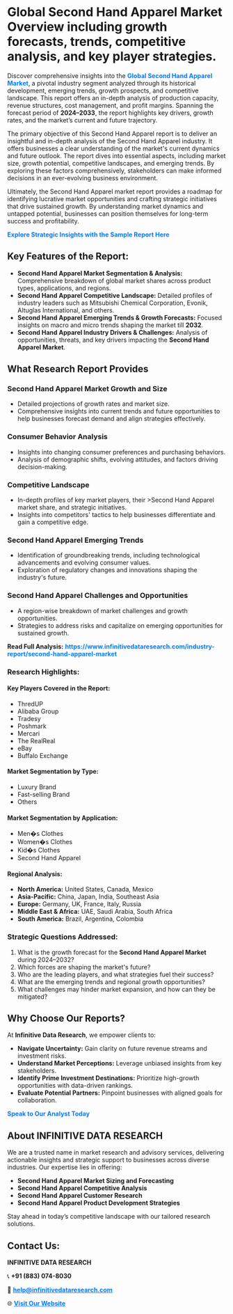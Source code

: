 <h1>Global Second Hand Apparel Market Overview including growth forecasts, trends, competitive analysis, and key player strategies.</h1>
<p>
Discover comprehensive insights into the 
<a href="https://www.infinitivedataresearch.com/industry-report/second-hand-apparel-market" rel="dofollow" style="color: #007BFF; text-decoration: none;"><strong>Global Second Hand Apparel Market</strong></a>, a pivotal industry segment analyzed through its historical development, emerging trends, growth prospects, and competitive landscape. This report offers an in-depth analysis of production capacity, revenue structures, cost management, and profit margins. Spanning the forecast period of <strong>2024–2033</strong>, the report highlights key drivers, growth rates, and the market’s current and future trajectory.
</p>
<p>
The primary objective of this Second Hand Apparel report is to deliver an insightful and in-depth analysis of the Second Hand Apparel industry. It offers businesses a clear understanding of the market's current dynamics and future outlook. The report dives into essential aspects, including market size, growth potential, competitive landscapes, and emerging trends. By exploring these factors comprehensively, stakeholders can make informed decisions in an ever-evolving business environment.
</p>
<p>
Ultimately, the Second Hand Apparel market report provides a roadmap for identifying lucrative market opportunities and crafting strategic initiatives that drive sustained growth. By understanding market dynamics and untapped potential, businesses can position themselves for long-term success and profitability.
</p>
<p>
<a href="https://www.infinitivedataresearch.com/request-sample/reportId=111434" style="color: #007BFF; text-decoration: none;"><strong>Explore Strategic Insights with the Sample Report Here</strong></a>
</p>

<h2>Key Features of the Report:</h2>
<ul>
<li><strong>Second Hand Apparel Market Segmentation & Analysis:</strong> Comprehensive breakdown of global market shares across product types, applications, and regions.</li>
<li><strong>Second Hand Apparel Competitive Landscape:</strong> Detailed profiles of industry leaders such as Mitsubishi Chemical Corporation, Evonik, Altuglas International, and others.</li>
<li><strong>Second Hand Apparel Emerging Trends & Growth Forecasts:</strong> Focused insights on macro and micro trends shaping the market till <strong>2032</strong>.</li>
<li><strong>Second Hand Apparel Industry Drivers & Challenges:</strong> Analysis of opportunities, threats, and key drivers impacting the <strong>Second Hand Apparel Market</strong>.</li>
</ul>

<h2>What Research Report Provides</h2>
<h3>Second Hand Apparel Market Growth and Size</h3>
<ul>
<li>Detailed projections of growth rates and market size.</li>
<li>Comprehensive insights into current trends and future opportunities to help businesses forecast demand and align strategies effectively.</li>
</ul>

<h3>Consumer Behavior Analysis</h3>
<ul>
<li>Insights into changing consumer preferences and purchasing behaviors.</li>
<li>Analysis of demographic shifts, evolving attitudes, and factors driving decision-making.</li>
</ul>

<h3>Competitive Landscape</h3>
<ul>
<li>In-depth profiles of key market players, their >Second Hand Apparel market share, and strategic initiatives.</li>
<li>Insights into competitors' tactics to help businesses differentiate and gain a competitive edge.</li>
</ul>

<h3>Second Hand Apparel Emerging Trends</h3>
<ul>
<li>Identification of groundbreaking trends, including technological advancements and evolving consumer values.</li>
<li>Exploration of regulatory changes and innovations shaping the industry's future.</li>
</ul>

<h3>Second Hand Apparel Challenges and Opportunities</h3>
<ul>
<li>A region-wise breakdown of market challenges and growth opportunities.</li>
<li>Strategies to address risks and capitalize on emerging opportunities for sustained growth.</li>
</ul>
<p><strong>Read Full Analysis:</strong> <a href="https://www.infinitivedataresearch.com/industry-report/second-hand-apparel-market" rel="dofollow" style="color: #007BFF; text-decoration: none;"><strong>https://www.infinitivedataresearch.com/industry-report/second-hand-apparel-market</strong></a></p>
<h3>Research Highlights:</h3>
<h4>Key Players Covered in the Report:</h4>
<ul><li>ThredUP</li><li>Alibaba Group</li><li>Tradesy</li><li>Poshmark</li><li>Mercari</li><li>The RealReal</li><li>eBay</li><li>Buffalo Exchange</li></ul>
<h4>Market Segmentation by Type:</h4>
<ul><li>Luxury Brand</li><li>Fast-selling Brand</li><li>Others</li></ul>
<h4>Market Segmentation by Application:</h4>
<ul><li>Men�s Clothes</li><li>Women�s Clothes</li><li>Kid�s Clothes</li><li>Second Hand Apparel</li></ul>

<h4>Regional Analysis:</h4>
<ul>
<li><strong>North America:</strong> United States, Canada, Mexico</li>
<li><strong>Asia-Pacific:</strong> China, Japan, India, Southeast Asia</li>
<li><strong>Europe:</strong> Germany, UK, France, Italy, Russia</li>
<li><strong>Middle East & Africa:</strong> UAE, Saudi Arabia, South Africa</li>
<li><strong>South America:</strong> Brazil, Argentina, Colombia</li>
</ul>

<h3>Strategic Questions Addressed:</h3>
<ol>
<li>What is the growth forecast for the <strong>Second Hand Apparel Market</strong> during 2024–2032?</li>
<li>Which forces are shaping the market's future?</li>
<li>Who are the leading players, and what strategies fuel their success?</li>
<li>What are the emerging trends and regional growth opportunities?</li>
<li>What challenges may hinder market expansion, and how can they be mitigated?</li>
</ol>

<h2>Why Choose Our Reports?</h2>
<p>At <strong>Infinitive Data Research</strong>, we empower clients to:</p>
<ul>
<li><strong>Navigate Uncertainty:</strong> Gain clarity on future revenue streams and investment risks.</li>
<li><strong>Understand Market Perceptions:</strong> Leverage unbiased insights from key stakeholders.</li>
<li><strong>Identify Prime Investment Destinations:</strong> Prioritize high-growth opportunities with data-driven rankings.</li>
<li><strong>Evaluate Potential Partners:</strong> Pinpoint businesses with aligned goals for collaboration.</li>
</ul>
<p><a href="https://www.infinitivedataresearch.com/industry-report/second-hand-apparel-market" rel="dofollow" style="color: #007BFF; text-decoration: none;"><strong>Speak to Our Analyst Today</strong></a></p>

<h2>About INFINITIVE DATA RESEARCH</h2>
<p>We are a trusted name in market research and advisory services, delivering actionable insights and strategic support to businesses across diverse industries. Our expertise lies in offering:</p>
<ul>
<li><strong>Second Hand Apparel Market Sizing and Forecasting</strong></li>
<li><strong>Second Hand Apparel Competitive Analysis</strong></li>
<li><strong>Second Hand Apparel Customer Research</strong></li>
<li><strong>Second Hand Apparel Product Development Strategies</strong></li>
</ul>
<p>Stay ahead in today’s competitive landscape with our tailored research solutions.</p>

<h2>Contact Us:</h2>
<p><strong>INFINITIVE DATA RESEARCH</strong></p>
<p>📞 <strong>+91 (883) 074-8030</strong></p>
<p>📧 <strong><a href="mailto:help@infinitivedataresearch.com" style="color: #007BFF;">help@infinitivedataresearch.com</a></strong></p>
<p>🌐 <strong><a href="https://www.infinitivedataresearch.com" rel="dofollow" style="color: #007BFF;">Visit Our Website</a></strong></p>
